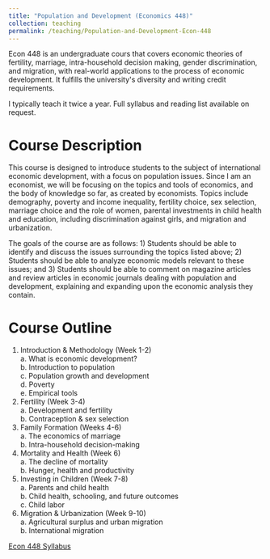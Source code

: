 ```yaml
---
title: "Population and Development (Economics 448)"
collection: teaching
permalink: /teaching/Population-and-Development-Econ-448
---
```


Econ 448 is an undergraduate cours that covers economic theories of fertility, marriage, intra-household decision making, gender discrimination, and migration, with real-world applications to the process of economic development.  It fulfills the university's diversity and writing credit requirements.

I typically teach it twice a year.  Full syllabus and reading list available on request.

Course Description
======
This course is designed to introduce students to the subject of international economic development, with a focus on population issues.  Since I am an economist, we will be focusing on the topics and tools of economics, and the body of knowledge so far, as created by economists.  Topics include demography, poverty and income inequality, fertility choice, sex selection, marriage choice and the role of women, parental investments in child health and education, including discrimination against girls, and migration and urbanization. 

The goals of the course are as follows: 1) Students should be able to identify and discuss the issues surrounding the topics listed above; 2) Students should be able to analyze economic models relevant to these issues; and 3) Students should be able to comment on magazine articles and review articles in economic journals dealing with population and development, explaining and expanding upon the economic analysis they contain.

Course Outline
======
1.	Introduction & Methodology (Week 1-2) <br>
  a. What is economic development? <br>
  b.	Introduction to population <br>
  c.	Population growth and development <br>
  d.	Poverty <br>
  e.	Empirical tools <br>
2.	Fertility (Week 3-4) <br>
  a.	Development and fertility <br>
  b.	Contraception & sex selection <br>
3.	Family Formation (Weeks 4-6) <br>
  a.	The economics of marriage <br>
  b.	Intra-household decision-making <br>
4.	Mortality and Health (Week 6) <br>
  a.	The decline of mortality <br>
  b.	Hunger, health and productivity <br>
5.	Investing in Children (Week 7-8) <br>
  a.	Parents and child health <br>
  b.	Child health, schooling, and future outcomes <br>
  c.	Child labor <br>
6.	Migration & Urbanization (Week 9-10) <br>
  a.	Agricultural surplus and urban migration <br>
  b.	International migration <br>

[Econ 448 Syllabus](https://github.com/melishka/melishka.github.io/blob/master/files/Econ%20448%20Syllabus%20Win%2020.pdf)

